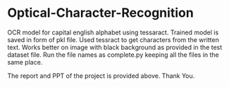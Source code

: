 # Optical-Character-Recognition
OCR model for capital english alphabet using tessaract.
Trained model is saved in form of pkl file.
Used tessract to get characters from the written text.
Works better on image with black background as provided in the test dataset file.
Run the file names as complete.py keeping all the files in the same place.

The report and PPT of the project is provided above.
Thank You.
